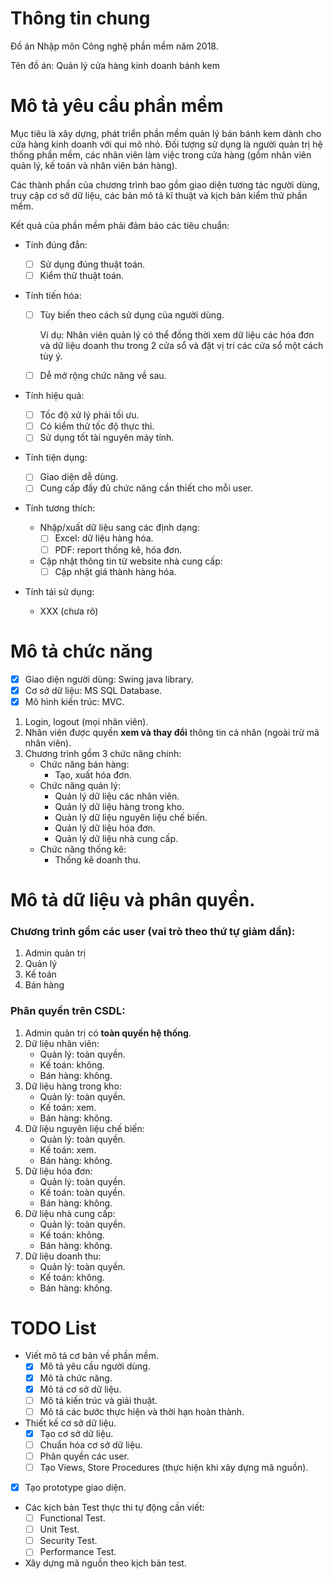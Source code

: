 # Thông tin chung

Đồ án Nhập môn Công nghệ phần mềm năm 2018.

Tên đồ án: Quản lý cửa hàng kinh doanh bánh kem

# Mô tả yêu cầu phần mềm

Mục tiêu là xây dựng, phát triển phần mềm quản lý bán bánh kem dành cho cửa hàng kinh doanh với qui mô nhỏ. Đối tượng sử dụng là người quản trị hệ thống phần mềm, các nhân viên làm việc trong cửa hàng (gồm nhân viên quản lý, kế toán và nhân viên bán hàng).

Các thành phần của chương trình bao gồm giao diện tương tác người dùng, truy cập cơ sở dữ liệu, các bản mô tả kĩ thuật và kịch bản kiểm thử phần mềm.

Kết quả của phần mềm phải đảm bảo các tiêu chuẩn:

- Tính đúng đắn:
  - [ ] Sử dụng đúng thuật toán.
  - [ ] Kiểm thử thuật toán.
- Tính tiến hóa:

  - [ ] Tùy biến theo cách sử dụng của người dùng.

    Ví dụ: Nhân viên quản lý có thể đồng thời xem dữ liệu các hóa đơn và dữ liệu doanh thu trong 2 cửa sổ và đặt vị trí các cửa sổ một cách tùy ý.

  - [ ] Dễ mở rộng chức năng về sau.

- Tính hiệu quả:
  - [ ] Tốc độ xử lý phải tối ưu.
  - [ ] Có kiểm thử tốc độ thực thi.
  - [ ] Sử dụng tốt tài nguyên máy tính.
- Tính tiện dụng:
  - [ ] Giao diện dễ dùng.
  - [ ] Cung cấp đầy đủ chức năng cần thiết cho mỗi user.
- Tính tương thích:
  - Nhập/xuất dữ liệu sang các định dạng:
    - [ ] Excel: dữ liệu hàng hóa.
    - [ ] PDF: report thống kê, hóa đơn.
  - Cập nhật thông tin từ website nhà cung cấp:
    - [ ] Cập nhật giá thành hàng hóa.
- Tính tái sử dụng:
  - XXX (chưa rõ)

# Mô tả chức năng

- [x] Giao diện người dùng: Swing java library.
- [x] Cơ sở dữ liệu: MS SQL Database.
- [x] Mô hình kiến trúc: MVC.

1. Login, logout (mọi nhân viên).
1. Nhân viên được quyền **xem và thay đổi** thông tin cá nhân (ngoài trừ mã nhân viên).
1. Chương trình gồm 3 chức năng chính:
   - Chức năng bán hàng:
     - Tạo, xuất hóa đơn.
   - Chức năng quản lý:
     - Quản lý dữ liệu các nhân viên.
     - Quản lý dữ liệu hàng trong kho.
     - Quản lý dữ liệu nguyên liệu chế biến.
     - Quản lý dữ liệu hóa đơn.
     - Quản lý dữ liệu nhà cung cấp.
   - Chức năng thống kê:
     - Thống kê doanh thu.

# Mô tả dữ liệu và phân quyền.

### Chương trình gồm các user (vai trò theo thứ tự giảm dần):

1. Admin quản trị
2. Quản lý
3. Kế toán
4. Bán hàng

### Phân quyền trên CSDL:

1. Admin quản trị có **toàn quyền hệ thống**.
1. Dữ liệu nhân viên:
   - Quản lý: toàn quyền.
   - Kế toán: không.
   - Bán hàng: không.
1. Dữ liệu hàng trong kho:
   - Quản lý: toàn quyền.
   - Kế toán: xem.
   - Bán hàng: không.
1. Dữ liệu nguyên liệu chế biến:
   - Quản lý: toàn quyền.
   - Kế toán: xem.
   - Bán hàng: không.
1. Dữ liệu hóa đơn:
   - Quản lý: toàn quyền.
   - Kế toán: toàn quyền.
   - Bán hàng: không.
1. Dữ liệu nhà cung cấp:
   - Quản lý: toàn quyền.
   - Kế toán: không.
   - Bán hàng: không.
1. Dữ liệu doanh thu:
   - Quản lý: toàn quyền.
   - Kế toán: không.
   - Bán hàng: không.

# TODO List

- Viết mô tả cơ bản về phần mềm.
  - [x] Mô tả yêu cầu người dùng.
  - [x] Mô tả chức năng.
  - [x] Mô tả cơ sở dữ liệu.
  - [ ] Mô tả kiến trúc và giải thuật.
  - [ ] Mô tả các bước thực hiện và thời hạn hoàn thành.
- Thiết kế cơ sở dữ liệu.
  - [x] Tạo cơ sở dữ liệu.
  - [ ] Chuẩn hóa cơ sở dữ liệu.
  - [ ] Phân quyền các user.
  - [ ] Tạo Views, Store Procedures (thực hiện khi xây dựng mã nguồn).
- [x] Tạo prototype giao diện.
- Các kịch bản Test thực thi tự động cần viết:
  - [ ] Functional Test.
  - [ ] Unit Test.
  - [ ] Security Test.
  - [ ] Performance Test.
- Xây dựng mã nguồn theo kịch bản test.
